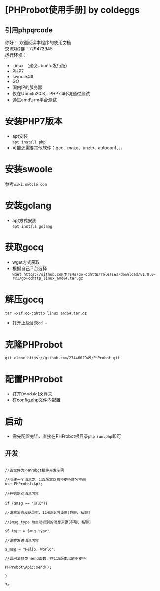 # [PHProbot使用手册] by coldeggs  
## 引用phpqrcode  
你好！  欢迎阅读本程序的使用文档  
交流QQ群：729473945  
运行环境：
- Linux （建议Ubuntu发行版）
- PHP7
- swoole4.8
- GO
- 国内IP的服务器
- 仅在Ubuntu20.3，PHP7.4环境通过测试  
- 通过amd\arm平台测试  

# 安装PHP7版本  
- apt安装  
```apt install php```  
- 可能还需要其他软件：gcc、make、unzip、autoconf、、、  
# 安装swoole  
参考```wiki.swoole.com```  
# 安装golang  
- apt方式安装  
```apt install golang```  
# 获取gocq  
- wget方式获取  
- 根据自己平台选择  
```wget https://github.com/Mrs4s/go-cqhttp/releases/download/v1.0.0-rc1/go-cqhttp_linux_amd64.tar.gz```  
# 解压gocq  
```tar -xzf go-cqhttp_linux_amd64.tar.gz```  
- 打开上级目录```cd -```  
# 克隆PHProbot  
```git clone https://github.com/2744602949/PHProbot.git```  
# 配置PHProbot  
- 打开[module]文件夹  
- 在config.php文件内配置  
# 启动  
- 需先配置完毕，直接在PHProbot根目录```php run.php```即可  
## 开发  
```<?php

//该文件为PHProbot插件开发示例

//创建一个消息类，115版本以前不支持命名空间
use PHProbot\Api;

//开始识别消息内容

if ($msg == "测试"){

//设置消息发送类型，114版本可设置[群聊、私聊]

//$msg_type 为自动识别的消息来源[群聊、私聊]

$S_type = $msg_type;

//设置发送消息内容

$_msg = "Hello, World";

//调用消息类 send函数，在115版本以前不支持

PHProbot\Api::send();

}

?>
```  


